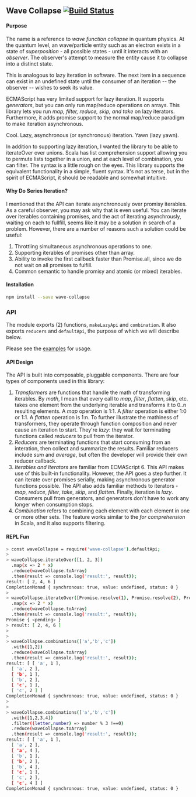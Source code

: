 ## Wave Collapse  [![Build Status](https://travis-ci.org/csgrimes1/wave-collapse.svg?branch=master)](https://travis-ci.org/csgrimes1/wave-collapse)

#### Purpose

The name is a reference to *wave function collapse* in quantum physics.
At the quantum level, an wave/particle entity such as an electron exists in a state of
*superposition* - all possible states - until it interacts with an *observer*. The
observer's attempt to measure the entity cause it to collapse into a distinct
state.

This is analogous to lazy iteration in software. The next item in a sequence can exist
in an undefined state until the consumer of an iteration -- the observer -- wishes to
seek its value.

ECMAScript has very limited support for lazy iteration. It supports *generators*, but
you can only run map/reduce operations on arrays. This library lets you run *map, filter,
reduce, skip, and take* on lazy iterators. Furthermore, it adds promise support to the normal
map/reduce paradigm to make iteration asynchronous.

Cool. Lazy, asynchronous (or synchronous) iteration. Yawn (lazy yawn).

In addition to supporting lazy iteration, I wanted the library to be able to iterateOver over
unions. Scala has list comprehension support allowing you to permute lists together in a
union, and at each level of combination, you can filter. The syntax is a little rough
on the eyes. This library supports the equivalent functionality in a simple, fluent
syntax. It's not as terse, but in the spirit of ECMAScript, it should be readable and
somewhat intuitive.

#### Why Do Series Iteration?

I mentioned that the API can iterate asynchronously over promisy iterables. As a careful
observer, you may ask why that is even useful. You can iterate over iterables containing
promises, and the act of iterating asynchrously, waiting on each to fullfill, seems like
it may be a solution in search of a problem. However, there are a number of
reasons such a solution could be useful:

1. Throttling simultaneous asynchronous operations to one.
2. Supporting iterables of promises other than array.
3. Ability to invoke the first callback faster than Promise.all, since we do
not wait on all promises to fulfill.
4. Common semantic to handle promisy and atomic (or mixed) iterables.

#### Installation

```bash
npm install --save wave-collapse
```

### API

The module exports (2) functions, `makeLazyApi` and `combination`. It also exports
`reducers` and `defaultApi`, the purpose of which we will describe below. 

Please see the [examples](https://github.com/csgrimes1/wave-collapse/tree/master/examples) for usage.

#### API Design

The API is built into composable, pluggable components. There are four types of
components used in this library:

1. *Transformers* are functions that handle the math of transforming iterables. By *math*, I
mean that every call to _map_, _filter_, _flatten_, _skip_, etc. takes one element from
the underlying iterable and transforms it to 0..n resulting elements. A *map*
operation is 1:1. A _filter_ operation is either 1:0 or 1:1. A _flatten_ operation
is 1:n. To further illustrate the mathiness of transformers, they operate
through function composition and never cause an iteration to start. They're _lazy_:
they wait for terminating functions called *reducers* to pull from the iterator.
2. *Reducers* are terminating functions that start consuming from an interation,
then collect and summarize the results. Familiar reducers include *sum* and *average*,
but often the developer will provide their own reducer callback.
3. *Iterables and Iterators* are familiar from ECMAScript 6. This API makes
use of this built-in functionality. However, the API goes a step further. It
can iterate over promises serially, making asynchronous generator functions
possible. The API also adds familiar methods to iterators - _map_, _reduce_, _filter_,
_take_, _skip_, and _flatten_. Finally, iteration is _lazy_. Consumers pull from
generators, and generators don't have to work any longer when consumption
stops.
4. *Combination* refers to combining each element with each element in one or
more other sets. The feature works similar to the *for comprehension* in Scala,
and it also supports filtering. 

#### REPL Fun

```bash
> const waveCollapse = require('wave-collapse').defaultApi;
>
> waveCollapse.iterateOver([1, 2, 3])
  .map(x => 2 * x)
  .reduce(waveCollapse.toArray)
  .then(result => console.log('result:', result));
result: [ 2, 4, 6 ]
CompletionMonad { synchronous: true, value: undefined, status: 0 }
>
> waveCollapse.iterateOver([Promise.resolve(1), Promise.resolve(2), Promise.resolve(3)])
  .map(x => 2 * x)
  .reduce(waveCollapse.toArray)
  .then(result => console.log('result:', result));
Promise { <pending> }
> result: [ 2, 4, 6 ]
>
>
> waveCollapse.combinations(['a','b','c'])
  .with([1,2])
  .reduce(waveCollapse.toArray)
  .then(result => console.log('result:', result));
result: [ [ 'a', 1 ],
  [ 'a', 2 ],
  [ 'b', 1 ],
  [ 'b', 2 ],
  [ 'c', 1 ],
  [ 'c', 2 ] ]
CompletionMonad { synchronous: true, value: undefined, status: 0 }
>
>
> waveCollapse.combinations(['a','b','c'])
  .with([1,2,3,4])
  .filter((letter,number) => number % 3 !==0)
  .reduce(waveCollapse.toArray)
  .then(result => console.log('result:', result));
result: [ [ 'a', 1 ],
  [ 'a', 2 ],
  [ 'a', 4 ],
  [ 'b', 1 ],
  [ 'b', 2 ],
  [ 'b', 4 ],
  [ 'c', 1 ],
  [ 'c', 2 ],
  [ 'c', 4 ] ]
CompletionMonad { synchronous: true, value: undefined, status: 0 }
```